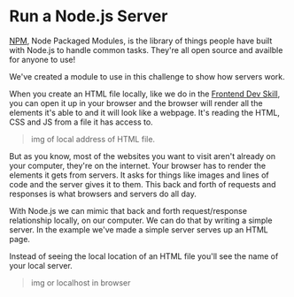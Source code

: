 # Run a Node.js Server

[NPM](http://www.npmjs.org), Node Packaged Modules, is the library of things people have built with Node.js to handle common tasks. They're all open source and availble for anyone to use!

We've created a module to use in this challenge to show how servers work. 

When you create an HTML file locally, like we do in the [Frontend Dev Skill](http://www.diy.org/skills/frontenddev), you can open it up in your browser and the browser will render all the elements it's able to and it will look like a webpage. It's reading the HTML, CSS and JS from a file it has access to.

> img of local address of HTML file. 	

But as you know, most of the websites you want to visit aren't already on your computer, they're on the internet. Your browser has to render the elements it gets from servers. It asks for things like images and lines of code and the server gives it to them. This back and forth of requests and responses is what browsers and servers do all day.

With Node.js we can mimic that back and forth request/response relationship locally, on our computer. We can do that by writing a simple server. In the example we've made a simple server serves up an HTML page. 

Instead of seeing the local location of an HTML file you'll see the name of your local server. 

> img or localhost in browser







 